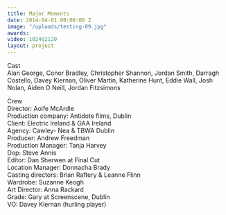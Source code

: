 ```yaml
---
title: Major Moments
date: 2014-04-01 00:00:00 Z
image: "/uploads/testing-09.jpg"
awards: 
video: 102462120
layout: project
---
```


Cast  
Alan George, Conor Bradley, Christopher Shannon, Jordan Smith, Darragh Costello, Davey Kiernan, Oliver Martin, Katherine Hunt, Eddie Wall, Josh Nolan, Aiden O Neill, Jordan Fitzsimons

Crew  
Director: Aoife McArdle  
Production company: Antidote films, Dublin  
Client: Electric Ireland & GAA Ireland  
Agency: Cawley- Nea & TBWA Dublin  
Producer: Andrew Freedman  
Production Manager: Tanja Harvey  
Dop: Steve Annis  
Editor: Dan Sherwen at Final Cut  
Location Manager: Donnacha Brady  
Casting directors: Brian Raftery & Leanne Flinn  
Wardrobe: Suzanne Keogh  
Art Director: Anna Rackard  
Grade: Gary at Screenscene, Dublin  
VO: Davey Kiernan (hurling player)